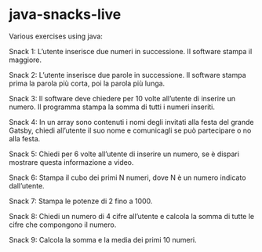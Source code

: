 # java-snacks-live
Various exercises using java:

Snack 1: 
L’utente inserisce due numeri in successione.
Il software stampa il maggiore.

Snack 2:
L’utente inserisce due parole in successione.
Il software stampa prima la parola più corta, poi la parola più lunga.

Snack 3:
Il software deve chiedere per 10 volte all’utente di inserire un numero.
Il programma stampa la somma di tutti i numeri inseriti.

Snack 4:
In un array sono contenuti i nomi degli invitati alla festa del grande Gatsby, chiedi all’utente il suo nome e comunicagli se può partecipare o no alla festa.

Snack 5:
Chiedi per 6 volte all’utente di inserire un numero,
se è dispari mostrare questa informazione a video.

Snack 6:
Stampa il cubo dei primi N numeri,
dove N è un numero indicato dall’utente.

Snack 7:
Stampa le potenze di 2 fino a 1000.

Snack 8:
Chiedi un numero di 4 cifre all’utente
e calcola la somma di tutte le cifre che compongono il numero.

Snack 9:
Calcola la somma e la media dei primi 10 numeri.
